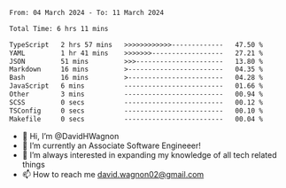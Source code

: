 <!--START_SECTION:waka-->

```txt
From: 04 March 2024 - To: 11 March 2024

Total Time: 6 hrs 11 mins

TypeScript   2 hrs 57 mins   >>>>>>>>>>>>-------------   47.50 %
YAML         1 hr 41 mins    >>>>>>>------------------   27.21 %
JSON         51 mins         >>>----------------------   13.80 %
Markdown     16 mins         >------------------------   04.35 %
Bash         16 mins         >------------------------   04.28 %
JavaScript   6 mins          -------------------------   01.66 %
Other        3 mins          -------------------------   00.94 %
SCSS         0 secs          -------------------------   00.12 %
TSConfig     0 secs          -------------------------   00.10 %
Makefile     0 secs          -------------------------   00.04 %
```

<!--END_SECTION:waka-->

- 👋 Hi, I’m @DavidHWagnon
- 👀 I’m currently an Associate Software Engineeer!
- 🌱 I’m always interested in expanding my knowledge of all tech related things
- 📫 How to reach me david.wagnon02@gmail.com

<!---
DavidHWagnon/DavidHWagnon is a ✨ special ✨ repository because its `README.md` (this file) appears on your GitHub profile.
You can click the Preview link to take a look at your changes.
--->
